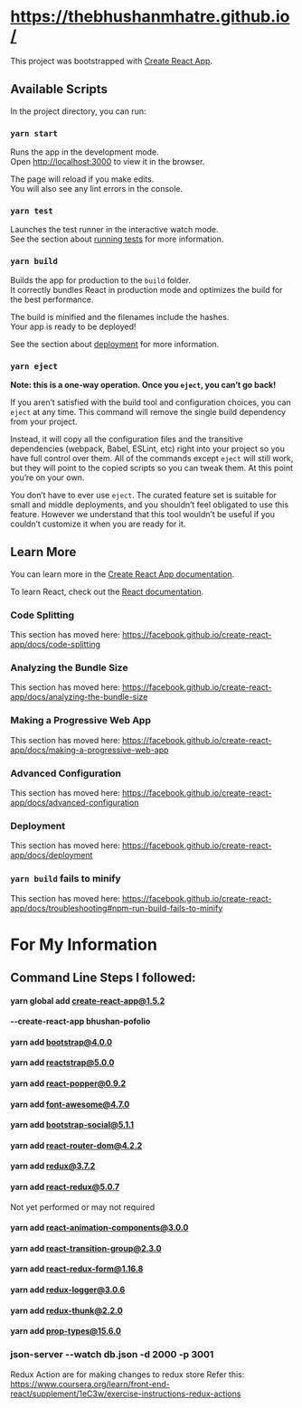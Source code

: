 # https://thebhushanmhatre.github.io/

This project was bootstrapped with [Create React App](https://github.com/facebook/create-react-app).

## Available Scripts

In the project directory, you can run:

### `yarn start`

Runs the app in the development mode.<br />
Open [http://localhost:3000](http://localhost:3000) to view it in the browser.

The page will reload if you make edits.<br />
You will also see any lint errors in the console.

### `yarn test`

Launches the test runner in the interactive watch mode.<br />
See the section about [running tests](https://facebook.github.io/create-react-app/docs/running-tests) for more information.

### `yarn build`

Builds the app for production to the `build` folder.<br />
It correctly bundles React in production mode and optimizes the build for the best performance.

The build is minified and the filenames include the hashes.<br />
Your app is ready to be deployed!

See the section about [deployment](https://facebook.github.io/create-react-app/docs/deployment) for more information.

### `yarn eject`

**Note: this is a one-way operation. Once you `eject`, you can’t go back!**

If you aren’t satisfied with the build tool and configuration choices, you can `eject` at any time. This command will remove the single build dependency from your project.

Instead, it will copy all the configuration files and the transitive dependencies (webpack, Babel, ESLint, etc) right into your project so you have full control over them. All of the commands except `eject` will still work, but they will point to the copied scripts so you can tweak them. At this point you’re on your own.

You don’t have to ever use `eject`. The curated feature set is suitable for small and middle deployments, and you shouldn’t feel obligated to use this feature. However we understand that this tool wouldn’t be useful if you couldn’t customize it when you are ready for it.

## Learn More

You can learn more in the [Create React App documentation](https://facebook.github.io/create-react-app/docs/getting-started).

To learn React, check out the [React documentation](https://reactjs.org/).

### Code Splitting

This section has moved here: https://facebook.github.io/create-react-app/docs/code-splitting

### Analyzing the Bundle Size

This section has moved here: https://facebook.github.io/create-react-app/docs/analyzing-the-bundle-size

### Making a Progressive Web App

This section has moved here: https://facebook.github.io/create-react-app/docs/making-a-progressive-web-app

### Advanced Configuration

This section has moved here: https://facebook.github.io/create-react-app/docs/advanced-configuration

### Deployment

This section has moved here: https://facebook.github.io/create-react-app/docs/deployment

### `yarn build` fails to minify

This section has moved here: https://facebook.github.io/create-react-app/docs/troubleshooting#npm-run-build-fails-to-minify


# For My Information
## Command Line Steps I followed:
#### yarn global add create-react-app@1.5.2
#### --create-react-app bhushan-pofolio
#### yarn add bootstrap@4.0.0
#### yarn add reactstrap@5.0.0
#### yarn add react-popper@0.9.2
#### yarn add font-awesome@4.7.0
#### yarn add bootstrap-social@5.1.1
#### yarn add react-router-dom@4.2.2
#### yarn add redux@3.7.2
#### yarn add react-redux@5.0.7


Not yet performed or may not required
#### yarn add react-animation-components@3.0.0
#### yarn add react-transition-group@2.3.0
#### yarn add react-redux-form@1.16.8
#### yarn add redux-logger@3.0.6
#### yarn add redux-thunk@2.2.0
#### yarn add prop-types@15.6.0

### json-server --watch db.json -d 2000 -p 3001

Redux Action are for making changes to redux store
Refer this: https://www.coursera.org/learn/front-end-react/supplement/1eC3w/exercise-instructions-redux-actions
